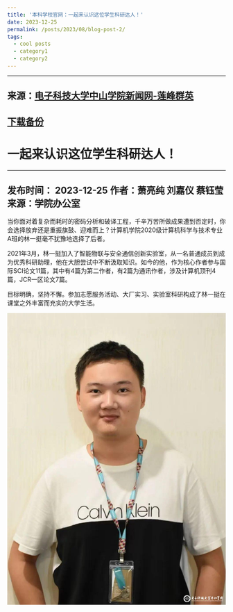 ```yaml
---
title: '本科学校官网：一起来认识这位学生科研达人！'
date: 2023-12-25
permalink: /posts/2023/08/blog-post-2/
tags:
  - cool posts
  - category1
  - category2
---
```


---
来源：[电子科技大学中山学院新闻网-莲峰群英](https://www.zsc.edu.cn/newscenter/lfqy/1hiffuf8m7ukf.shtml)
---
[下载备份](https://github.com/DoNotWantToGrowUp/DoNotWantToGrowUp.github.io/blob/main/data/%E4%B8%80%E8%B5%B7%E6%9D%A5%E8%AE%A4%E8%AF%86%E8%BF%99%E4%BD%8D%E5%AD%A6%E7%94%9F%E7%A7%91%E7%A0%94%E8%BE%BE%E4%BA%BA%EF%BC%81_%E8%8E%B2%E5%B3%B0%E7%BE%A4%E8%8B%B1_%E6%96%B0%E9%97%BB%E7%BD%91-%E7%94%B5%E5%AD%90%E7%A7%91%E6%8A%80%E5%A4%A7%E5%AD%A6%E4%B8%AD%E5%B1%B1%E5%AD%A6%E9%99%A2.mhtml)
---

# 一起来认识这位学生科研达人！
---
发布时间： 2023-12-25 作者：萧亮纯 刘嘉仪 蔡钰莹   来源：学院办公室  
---
当你面对着复杂而耗时的密码分析和破译工程，千辛万苦所做成果遭到否定时，你会选择放弃还是重振旗鼓、迎难而上？计算机学院2020级计算机科学与技术专业A班的林一挺毫不犹豫地选择了后者。

2021年3月，林一挺加入了智能物联与安全通信创新实验室，从一名普通成员到成为优秀科研助理，他在大胆尝试中不断汲取知识。如今的他，作为核心作者参与国际SCI论文11篇，其中有4篇为第二作者，有2篇为通讯作者，涉及计算机顶刊4篇，JCR一区论文7篇。

目标明确，坚持不懈。参加志愿服务活动、大厂实习、实验室科研构成了林一挺在课堂之外丰富而充实的大学生活。

![这是图片](/images/image.png)